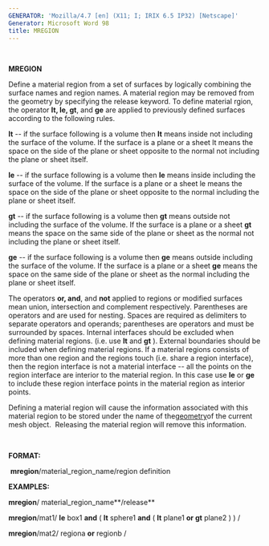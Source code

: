 ```yaml
---
GENERATOR: 'Mozilla/4.7 [en] (X11; I; IRIX 6.5 IP32) [Netscape]'
Generator: Microsoft Word 98
title: MREGION
---
```


 

 **MREGION**

  Define a material region from a set of surfaces by logically
  combining the surface names and region names. A material region may
  be removed from the geometry by specifying the release keyword.
  To define material rgion, the operator **lt, le, gt**, and **ge**
  are applied to previously defined surfaces according to the
  following rules.

**lt** -- if the surface following is a volume then **lt** means inside
not including the surface of the volume. If the surface is a plane or a
sheet lt means the space on the side of the plane or sheet opposite to
the normal not including the plane or sheet itself.

**le** -- if the surface following is a volume then **le** means inside
including the surface of the volume. If the surface is a plane or a
sheet le means the space on the side of the plane or sheet opposite to
the normal including the plane or sheet itself.

**gt** -- if the surface following is a volume then **gt** means outside
not including the surface of the volume. If the surface is a plane or a
sheet **gt** means the space on the same side of the plane or sheet as
the normal not including the plane or sheet itself.

**ge** -- if the surface following is a volume then **ge** means outside
including the surface of the volume. If the surface is a plane or a
sheet **ge** means the space on the same side of the plane or sheet as
the normal including the plane or sheet itself.

The operators **or, and**, and **not** applied to regions or modified
surfaces mean union, intersection and complement respectively.
Parentheses are operators and are used for nesting. Spaces are required
as delimiters to separate operators and operands; parentheses are
operators and must be surrounded by spaces. Internal interfaces should
be excluded when defining material regions. (i.e. use **lt** and **gt**
). External boundaries should be included when defining material
regions. If a material regions consists of more than one region and the
regions touch (i.e. share a region interface), then the region interface
is not a material interface -- all the points on the region interface
are interior to the material region. In this case use **le** or **ge**
to include these region interface points in the material region as
interior points.

Defining a material region will cause the information associated with
this material region to be stored under the name of
the[geometry](geometries.md)of the current mesh object.  Releasing the
material region will remove this information.

 

**FORMAT:**

 **mregion**/material\_region\_name/region definition

**EXAMPLES:**

**mregion**/ material\_region\_name**/release**

**mregion**/mat1/ **le** box1 **and** ( **lt** sphere1 **and** ( **lt**
plane1 **or gt** plane2 ) ) /

**mregion**/mat2/ regiona **or** regionb /
